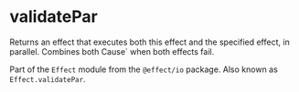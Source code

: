 # validatePar

Returns an effect that executes both this effect and the specified effect,
in parallel. Combines both Cause<E1>` when both effects fail.

Part of the `Effect` module from the `@effect/io` package. Also known as `Effect.validatePar`.

